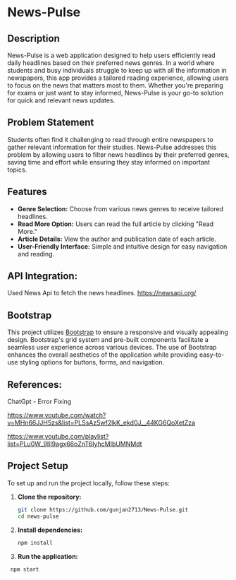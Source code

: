 # News-Pulse

## Description
News-Pulse is a web application designed to help users efficiently read daily headlines based on their preferred news genres. In a world where students and busy individuals struggle to keep up with all the information in newspapers, this app provides a tailored reading experience, allowing users to focus on the news that matters most to them. Whether you're preparing for exams or just want to stay informed, News-Pulse is your go-to solution for quick and relevant news updates.

## Problem Statement
Students often find it challenging to read through entire newspapers to gather relevant information for their studies. News-Pulse addresses this problem by allowing users to filter news headlines by their preferred genres, saving time and effort while ensuring they stay informed on important topics.

## Features
- **Genre Selection:** Choose from various news genres to receive tailored headlines.
- **Read More Option:** Users can read the full article by clicking "Read More."
- **Article Details:** View the author and publication date of each article.
- **User-Friendly Interface:** Simple and intuitive design for easy navigation and reading.
  
## API Integration: 
Used News Api to fetch the news headlines. https://newsapi.org/

## Bootstrap
This project utilizes [Bootstrap](https://getbootstrap.com/) to ensure a responsive and visually appealing design. Bootstrap's grid system and pre-built components facilitate a seamless user experience across various devices. The use of Bootstrap enhances the overall aesthetics of the application while providing easy-to-use styling options for buttons, forms, and navigation.

## References:
   ChatGpt - Error Fixing
   
   https://www.youtube.com/watch?v=MHn66JJH5zs&list=PLSsAz5wf2lkK_ekd0J__44KG6QoXetZza
   
   https://www.youtube.com/playlist?list=PLu0W_9lII9agx66oZnT6IyhcMIbUMNMdt 
   
## Project Setup
To set up and run the project locally, follow these steps:

1. **Clone the repository:**
   ```bash
   git clone https://github.com/gunjan2713/News-Pulse.git
   cd news-pulse
3. **Install dependencies:**
   ```bash
   npm install
2. **Run the application:** 
  ```bash
   npm start 


   
